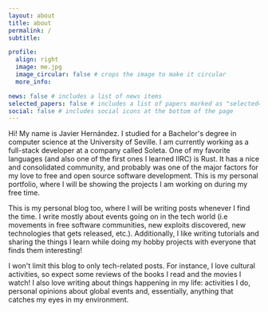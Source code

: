 ```yaml
---
layout: about
title: about
permalink: /
subtitle:

profile:
  align: right
  image: me.jpg
  image_circular: false # crops the image to make it circular
  more_info:

news: false # includes a list of news items
selected_papers: false # includes a list of papers marked as "selected={true}"
social: false # includes social icons at the bottom of the page
---
```


Hi! My name is Javier Hernández. I studied for a Bachelor's degree in computer science at the University of Seville. I am currently working as a full-stack developer at a company called Soleta. One of my favorite languages (and also one of the first ones I learned IIRC) is Rust. It has a nice and consolidated community, and probably was one of the major factors for my love to free and open source software development. This is my personal portfolio, where I will be showing the projects I am working on during my free time.

This is my personal blog too, where I will be writing posts whenever I find the time. I write mostly about events going on in the tech world (i.e movements in free software communities, new exploits discovered, new technologies that gets released, etc.). Additionally, I like writing tutorials and sharing the things I learn while doing my hobby projects with everyone that finds them interesting!

I won't limit this blog to only tech-related posts. For instance, I love cultural activities, so expect some reviews of the books I read and the movies I watch!
I also love writing about things happening in my life: activities I do, personal opinions about global events and, essentially, anything that catches my eyes in my environment.
